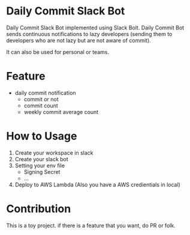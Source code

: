 # Daily Commit Slack Bot

Daily Commit Slack Bot implemented using Slack Bolt. Daily Commit Bot sends continuous notifications to lazy developers (sending them to developers who are not lazy but are not aware of commit).

It can also be used for personal or teams.

# Feature

<!-- 여기다가 Feature 그림 삽입하면 되겠다. -->

- daily commit notification
    - commit or not
    - commit count
    - weekly commit average count

# How to Usage

1. Create your workspace in slack
2. Create your slack bot 
3. Setting your env file
    - Signing Secret
    - ... 
4. Deploy to AWS Lambda (Also you have a AWS credientials in local)

# Contribution

This is a toy project. if there is a feature that you want, do PR or folk.
